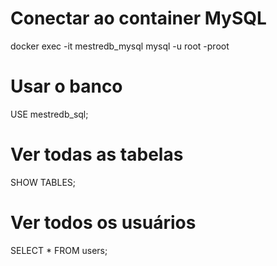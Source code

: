 # Conectar ao container MySQL
docker exec -it mestredb_mysql mysql -u root -proot

# Usar o banco
USE mestredb_sql;

# Ver todas as tabelas
SHOW TABLES;

# Ver todos os usuários
SELECT * FROM users;